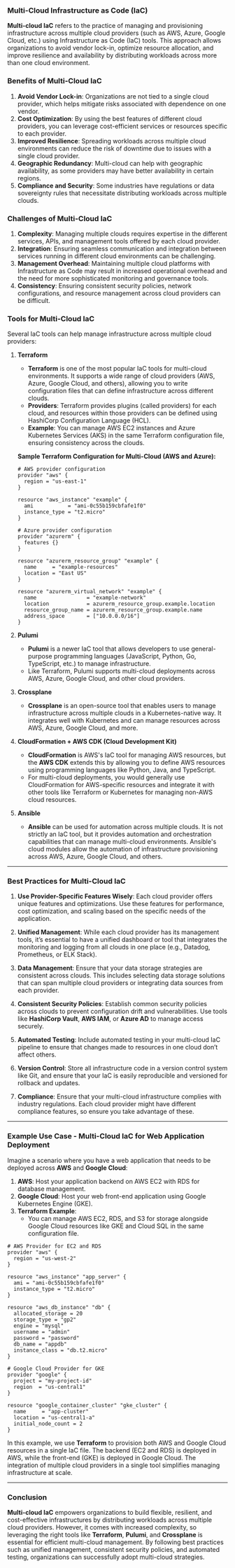 ### **Multi-Cloud Infrastructure as Code (IaC)**

**Multi-cloud IaC** refers to the practice of managing and provisioning infrastructure across multiple cloud providers (such as AWS, Azure, Google Cloud, etc.) using Infrastructure as Code (IaC) tools. This approach allows organizations to avoid vendor lock-in, optimize resource allocation, and improve resilience and availability by distributing workloads across more than one cloud environment.

### **Benefits of Multi-Cloud IaC**

1. **Avoid Vendor Lock-in**: Organizations are not tied to a single cloud provider, which helps mitigate risks associated with dependence on one vendor.
2. **Cost Optimization**: By using the best features of different cloud providers, you can leverage cost-efficient services or resources specific to each provider.
3. **Improved Resilience**: Spreading workloads across multiple cloud environments can reduce the risk of downtime due to issues with a single cloud provider.
4. **Geographic Redundancy**: Multi-cloud can help with geographic availability, as some providers may have better availability in certain regions.
5. **Compliance and Security**: Some industries have regulations or data sovereignty rules that necessitate distributing workloads across multiple clouds.

### **Challenges of Multi-Cloud IaC**

1. **Complexity**: Managing multiple clouds requires expertise in the different services, APIs, and management tools offered by each cloud provider.
2. **Integration**: Ensuring seamless communication and integration between services running in different cloud environments can be challenging.
3. **Management Overhead**: Maintaining multiple cloud platforms with Infrastructure as Code may result in increased operational overhead and the need for more sophisticated monitoring and governance tools.
4. **Consistency**: Ensuring consistent security policies, network configurations, and resource management across cloud providers can be difficult.

### **Tools for Multi-Cloud IaC**

Several IaC tools can help manage infrastructure across multiple cloud providers:

1. **Terraform**
   - **Terraform** is one of the most popular IaC tools for multi-cloud environments. It supports a wide range of cloud providers (AWS, Azure, Google Cloud, and others), allowing you to write configuration files that can define infrastructure across different clouds.
   - **Providers**: Terraform provides plugins (called providers) for each cloud, and resources within those providers can be defined using HashiCorp Configuration Language (HCL).
   - **Example**: You can manage AWS EC2 instances and Azure Kubernetes Services (AKS) in the same Terraform configuration file, ensuring consistency across the clouds.

   **Sample Terraform Configuration for Multi-Cloud (AWS and Azure):**

   ```hcl
   # AWS provider configuration
   provider "aws" {
     region = "us-east-1"
   }

   resource "aws_instance" "example" {
     ami           = "ami-0c55b159cbfafe1f0"
     instance_type = "t2.micro"
   }

   # Azure provider configuration
   provider "azurerm" {
     features {}
   }

   resource "azurerm_resource_group" "example" {
     name     = "example-resources"
     location = "East US"
   }

   resource "azurerm_virtual_network" "example" {
     name                = "example-network"
     location            = azurerm_resource_group.example.location
     resource_group_name = azurerm_resource_group.example.name
     address_space       = ["10.0.0.0/16"]
   }
   ```

2. **Pulumi**
   - **Pulumi** is a newer IaC tool that allows developers to use general-purpose programming languages (JavaScript, Python, Go, TypeScript, etc.) to manage infrastructure.
   - Like Terraform, Pulumi supports multi-cloud deployments across AWS, Azure, Google Cloud, and other cloud providers.

3. **Crossplane**
   - **Crossplane** is an open-source tool that enables users to manage infrastructure across multiple clouds in a Kubernetes-native way. It integrates well with Kubernetes and can manage resources across AWS, Azure, Google Cloud, and more.

4. **CloudFormation + AWS CDK (Cloud Development Kit)**
   - **CloudFormation** is AWS's IaC tool for managing AWS resources, but the **AWS CDK** extends this by allowing you to define AWS resources using programming languages like Python, Java, and TypeScript.
   - For multi-cloud deployments, you would generally use CloudFormation for AWS-specific resources and integrate it with other tools like Terraform or Kubernetes for managing non-AWS cloud resources.

5. **Ansible**
   - **Ansible** can be used for automation across multiple clouds. It is not strictly an IaC tool, but it provides automation and orchestration capabilities that can manage multi-cloud environments. Ansible's cloud modules allow the automation of infrastructure provisioning across AWS, Azure, Google Cloud, and others.

---

### **Best Practices for Multi-Cloud IaC**

1. **Use Provider-Specific Features Wisely**: Each cloud provider offers unique features and optimizations. Use these features for performance, cost optimization, and scaling based on the specific needs of the application.
   
2. **Unified Management**: While each cloud provider has its management tools, it’s essential to have a unified dashboard or tool that integrates the monitoring and logging from all clouds in one place (e.g., Datadog, Prometheus, or ELK Stack).

3. **Data Management**: Ensure that your data storage strategies are consistent across clouds. This includes selecting data storage solutions that can span multiple cloud providers or integrating data sources from each provider.

4. **Consistent Security Policies**: Establish common security policies across clouds to prevent configuration drift and vulnerabilities. Use tools like **HashiCorp Vault**, **AWS IAM**, or **Azure AD** to manage access securely.

5. **Automated Testing**: Include automated testing in your multi-cloud IaC pipeline to ensure that changes made to resources in one cloud don’t affect others.

6. **Version Control**: Store all infrastructure code in a version control system like Git, and ensure that your IaC is easily reproducible and versioned for rollback and updates.

7. **Compliance**: Ensure that your multi-cloud infrastructure complies with industry regulations. Each cloud provider might have different compliance features, so ensure you take advantage of these.

---

### **Example Use Case - Multi-Cloud IaC for Web Application Deployment**

Imagine a scenario where you have a web application that needs to be deployed across **AWS** and **Google Cloud**:

1. **AWS**: Host your application backend on AWS EC2 with RDS for database management.
2. **Google Cloud**: Host your web front-end application using Google Kubernetes Engine (GKE).
3. **Terraform Example**:
   - You can manage AWS EC2, RDS, and S3 for storage alongside Google Cloud resources like GKE and Cloud SQL in the same configuration file.

```hcl
# AWS Provider for EC2 and RDS
provider "aws" {
  region = "us-west-2"
}

resource "aws_instance" "app_server" {
  ami = "ami-0c55b159cbfafe1f0"
  instance_type = "t2.micro"
}

resource "aws_db_instance" "db" {
  allocated_storage = 20
  storage_type = "gp2"
  engine = "mysql"
  username = "admin"
  password = "password"
  db_name = "appdb"
  instance_class = "db.t2.micro"
}

# Google Cloud Provider for GKE
provider "google" {
  project = "my-project-id"
  region  = "us-central1"
}

resource "google_container_cluster" "gke_cluster" {
  name     = "app-cluster"
  location = "us-central1-a"
  initial_node_count = 2
}
```

In this example, we use **Terraform** to provision both AWS and Google Cloud resources in a single IaC file. The backend (EC2 and RDS) is deployed in AWS, while the front-end (GKE) is deployed in Google Cloud. The integration of multiple cloud providers in a single tool simplifies managing infrastructure at scale.

---

### **Conclusion**

**Multi-cloud IaC** empowers organizations to build flexible, resilient, and cost-effective infrastructures by distributing workloads across multiple cloud providers. However, it comes with increased complexity, so leveraging the right tools like **Terraform**, **Pulumi**, and **Crossplane** is essential for efficient multi-cloud management. By following best practices such as unified management, consistent security policies, and automated testing, organizations can successfully adopt multi-cloud strategies.
